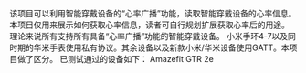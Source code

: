 该项目可以利用智能穿戴设备的“心率广播”功能，读取智能穿戴设备的心率信息。本项目仅用来展示如何获取心率信息，读者可自行规划扩展获取心率后的用途。
理论来说所有支持所有具备“心率广播”功能的智能穿戴设备。
小米手环4-7以及同时期的华米手表使用私有协议。其余设备以及新款小米/华米设备使用GATT。本项目做了区分。
已测试通过的设备如下：
Amazefit GTR 2e
